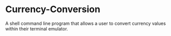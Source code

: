 # Currency-Conversion
A shell command line program that allows a user to convert currency values within their terminal emulator.
